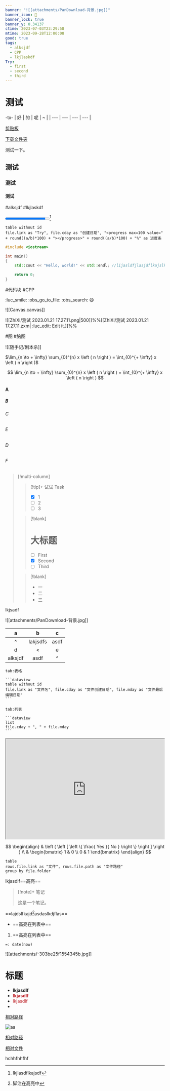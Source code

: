 ```yaml
---
banner: "![[attachments/PanDownload-背景.jpg]]"
banner_icon: 🤩
banner_lock: true
banner_y: 0.34137
ctime: 2023-07-03T23:29:58
mtime: 2023-09-28T12:00:08
good: true
tags:
  - alksjdf
  - CPP
  - lkjlaskdf
Try:
  - first
  - second
  - third
---
```

# 测试

-tx-
| 好  | 的  | 呢  | ~   |
| --- | --- | --- | --- |

[剪贴板](quicker:runaction:9e74b873-d250-421b-935e-e71862ee9834)

[下载文件夹](quicker:runaction:Ob%E7%9A%84%E6%96%87%E4%BB%B6%E5%A4%B9%E9%93%BE%E6%8E%A5?abc:C%3A%5CUsers%5Cimmor%5CDownloads)

测试一下。

## 测试

### 测试

#### 测试

#alksjdf #lkjlaskdf

<progress max=100 value=90></progress>[^1]

```dataview
table without id
file.link as "Try", file.cday as "创建日期", "<progress max=100 value=" + round((a/b)*100) + "></progress>" + round((a/b)*100) + "%" as 进度条
```

```cpp
#include <iostream>

int main()
{
	std::cout << "Hello, world!" << std::endl; //lijasldfjlasjdflkajslkdfjalkdsjfljasldfjlkajdlfjalksdjflkajdlfkjasldfjlkajsdfjaslfjalskjflasjdflajdfljafjaslkfjlasjflasjfasdjfs

	return 0;
}
```

#代码块 #CPP

:luc_smile: :obs_go_to_file: :obs_search: :smile:

![[Canvas.canvas]]

![[ZhiXi/测试 2023.01.21 17.27.11.png|500]]%%[[ZhiXi/测试 2023.01.21 17.27.11.zxm| :luc_edit: Edit it.]]%%

#图 #脑图

![[随手记/剧本杀]]

$\lim_{n \to + \infty} \sum_{0}^{n} x \left ( n \right ) = \int_{0}^{+ \infty} x \left ( n \right )$

$$
\lim_{n \to + \infty} \sum_{0}^{n} x \left ( n \right ) = \int_{0}^{+ \infty} x \left ( n \right )
$$

#### A

##### B

###### C

###### E

###### D

###### F

> [!multi-column]
> 
> > [!tip]+ 试试 Task
> > 
> > - [x] 1
> > - [ ] 2
> > - [ ] 3
> 
> > [!blank]
> > 
> > # 大标题
> > 
> > - [ ] First
> > - [x] Second
> > - [ ] Third
> 
> > [!blank]
> > - 一
> > - 二
> > - 三

lkjsadf  

![[attachments/PanDownload-背景.jpg]]

|    a    |    b     |  c   |
|:-------:|:--------:|:----:|
|    ^    | lakjsdfs | asdf |
|    d    |    <     |  e   |
| alksjdf |   asdf   |  ^   |

````tab
tab:表格

```dataview
table without id
file.link as "文件名", file.cday as "文件创建日期", file.mday as "文件最后编辑日期"
```

tab:列表

```dataview
list
file.cday + ", " + file.mday
```
````

<div style=" width: 100%; height: 320px;overflow: hidden; "><iframe src="https://widget.pkmer.cn/free/BongoCat?user=64bbecc5-7035-4407-8631-f20a7666ae79&theme=%E6%9A%97%E8%89%B2%E6%A8%A1%E5%BC%8F&select-theme=dark" allow="fullscreen" style=" height: 100%; width: 100%;"></iframe></div>

$$
\begin{align}
& \left ( \left [ \left \{ \frac{ Yes }{ No } \right \} \right ] \right ) \\
& \begin{bmatrix}
1 & 0 \\
0 & 1
\end{bmatrix}
\end{align}
$$

[^1]: lkjlasdflkajsdf

```dataview
table
rows.file.link as "文件", rows.file.path as "文件路径"
group by file.folder
```

lkjasdlf==高亮==

> [!note]+ 笔记
> 
> 这是一个笔记。

==lajdslfkajd[^2]asdaslkdjflas==

[^2]: 脚注在高亮中

- ==高亮在列表中==

1. ==高亮在列表中==

`=: date(now)`

![[attachments/-303be25f1554345b.jpg]]

# 标题

- **lkjasdlf**
- <font color="#bf242a">**lkjasdlf**</font>
- <font color="#bf242a">lkjasdlf</font>
- 

[相对路径](quicker:runaction:Ob%E7%9A%84%E6%96%87%E4%BB%B6%E5%A4%B9%E9%93%BE%E6%8E%A5?abc:.%5CZhiXi)

![aa](随手记/生存战争：伤害记录#^9c4199)

[相对路径](quicker:runaction:Ob%E7%9A%84%E6%96%87%E4%BB%B6%E5%A4%B9%E9%93%BE%E6%8E%A5?abc:.%5CZhiXi)

[相对文件](quicker:runaction:Ob%E7%9A%84%E6%96%87%E4%BB%B6%E5%A4%B9%E9%93%BE%E6%8E%A5?abc:.%5CZhiXi%5C%E6%B5%8B%E8%AF%95%202023.01.21%2017.27.11.png)

hchhfhhfhf